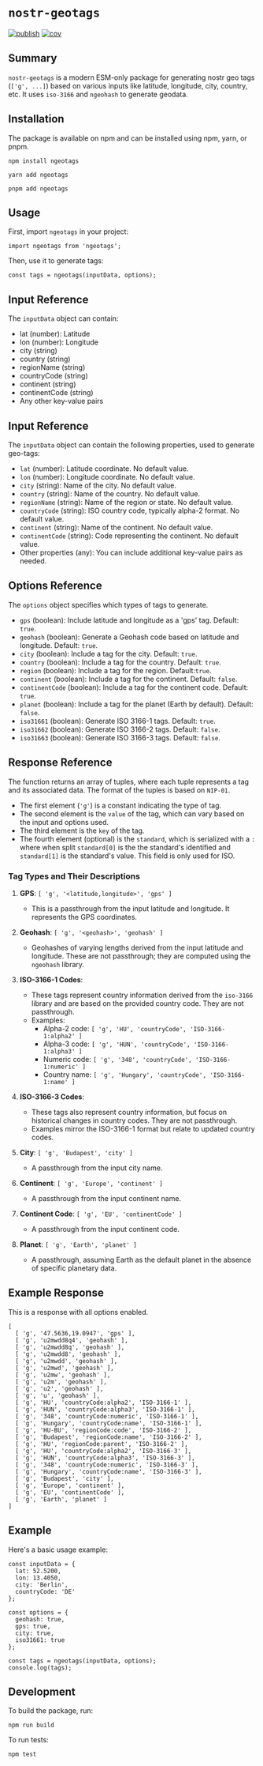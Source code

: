 # `nostr-geotags`

[![publish](https://github.com/sandwichfarm/nostr-geotags/actions/workflows/publish.yaml/badge.svg)](https://github.com/sandwichfarm/nostr-geotags/actions/workflows/publish.yaml) [![cov](https://sandwichfarm.github.io/nostr-geotags/badges/coverage.svg)](https://github.com/sandwichfarm/nostr-geotags/actions)


## Summary
`nostr-geotags` is a modern ESM-only package for generating nostr geo tags (`['g', ...]`) based on various inputs like latitude, longitude, city, country, etc. It uses `iso-3166` and `ngeohash` to generate geodata. 

## Installation
The package is available on npm and can be installed using npm, yarn, or pnpm.

```
npm install ngeotags

yarn add ngeotags

pnpm add ngeotags
```

## Usage
First, import `ngeotags` in your project:

```
import ngeotags from 'ngeotags';
```

Then, use it to generate tags:

```
const tags = ngeotags(inputData, options);
```

## Input Reference
The `inputData` object can contain:

- lat (number): Latitude
- lon (number): Longitude
- city (string)
- country (string)
- regionName (string)
- countryCode (string)
- continent (string)
- continentCode (string)
- Any other key-value pairs

## Input Reference
The `inputData` object can contain the following properties, used to generate geo-tags:

- `lat` (number): Latitude coordinate. No default value.
- `lon` (number): Longitude coordinate. No default value.
- `city` (string): Name of the city. No default value.
- `country` (string): Name of the country. No default value.
- `regionName` (string): Name of the region or state. No default value.
- `countryCode` (string): ISO country code, typically alpha-2 format. No default value.
- `continent` (string): Name of the continent. No default value.
- `continentCode` (string): Code representing the continent. No default value.
- Other properties (any): You can include additional key-value pairs as needed.

## Options Reference
The `options` object specifies which types of tags to generate. 

- `gps` (boolean): Include latitude and longitude as a 'gps' tag. Default: `true`.
- `geohash` (boolean): Generate a Geohash code based on latitude and longitude. Default: `true`.
- `city` (boolean): Include a tag for the city. Default: `true`.
- `country` (boolean): Include a tag for the country. Default: `true`.
- `region` (boolean): Include a tag for the region. Default:`true`.
- `continent` (boolean): Include a tag for the continent. Default: `false`.
- `continentCode` (boolean): Include a tag for the continent code. Default: `true`.
- `planet` (boolean): Include a tag for the planet (Earth by default). Default: `false`.
- `iso31661` (boolean): Generate ISO 3166-1 tags. Default: `true`.
- `iso31662` (boolean): Generate ISO 3166-2 tags. Default: `false`.
- `iso31663` (boolean): Generate ISO 3166-3 tags. Default: `false`.

## Response Reference
The function returns an array of tuples, where each tuple represents a tag and its associated data. The format of the tuples is based on `NIP-01`.

- The first element (`'g'`) is a constant indicating the type of tag.
- The second element is the `value` of the tag, which can vary based on the input and options used. 
- The third element is the `key` of the tag.
- The fourth element (optional) is the `standard`, which is serialized with a `:` where when split `standard[0]` is the the standard's identified and `standard[1]` is the standard's value. This field is only used for ISO.

### Tag Types and Their Descriptions
1. **GPS**: `[ 'g', '<latitude,longitude>', 'gps' ]`
   - This is a passthrough from the input latitude and longitude. It represents the GPS coordinates.
   
2. **Geohash**: `[ 'g', '<geohash>', 'geohash' ]`
   - Geohashes of varying lengths derived from the input latitude and longitude. These are not passthrough; they are computed using the `ngeohash` library.

3. **ISO-3166-1 Codes**: 
   - These tags represent country information derived from the `iso-3166` library and are based on the provided country code. They are not passthrough.
   - Examples: 
     - Alpha-2 code: `[ 'g', 'HU', 'countryCode', 'ISO-3166-1:alpha2' ]`
     - Alpha-3 code: `[ 'g', 'HUN', 'countryCode', 'ISO-3166-1:alpha3' ]`
     - Numeric code: `[ 'g', '348', 'countryCode', 'ISO-3166-1:numeric' ]`
     - Country name: `[ 'g', 'Hungary', 'countryCode', 'ISO-3166-1:name' ]`

4. **ISO-3166-3 Codes**: 
   - These tags also represent country information, but focus on historical changes in country codes. They are not passthrough.
   - Examples mirror the ISO-3166-1 format but relate to updated country codes.

5. **City**: `[ 'g', 'Budapest', 'city' ]`
   - A passthrough from the input city name.

6. **Continent**: `[ 'g', 'Europe', 'continent' ]`
   - A passthrough from the input continent name.

7. **Continent Code**: `[ 'g', 'EU', 'continentCode' ]`
   - A passthrough from the input continent code.

8. **Planet**: `[ 'g', 'Earth', 'planet' ]`
   - A passthrough, assuming Earth as the default planet in the absence of specific planetary data.


## Example Response

This is a response with all options enabled. 

```
[
  [ 'g', '47.5636,19.0947', 'gps' ],
  [ 'g', 'u2mwdd8q4', 'geohash' ],
  [ 'g', 'u2mwdd8q', 'geohash' ],
  [ 'g', 'u2mwdd8', 'geohash' ],
  [ 'g', 'u2mwdd', 'geohash' ],
  [ 'g', 'u2mwd', 'geohash' ],
  [ 'g', 'u2mw', 'geohash' ],
  [ 'g', 'u2m', 'geohash' ],
  [ 'g', 'u2', 'geohash' ],
  [ 'g', 'u', 'geohash' ],
  [ 'g', 'HU', 'countryCode:alpha2', 'ISO-3166-1' ],
  [ 'g', 'HUN', 'countryCode:alpha3', 'ISO-3166-1' ],
  [ 'g', '348', 'countryCode:numeric', 'ISO-3166-1' ],
  [ 'g', 'Hungary', 'countryCode:name', 'ISO-3166-1' ],
  [ 'g', 'HU-BU', 'regionCode:code', 'ISO-3166-2' ],
  [ 'g', 'Budapest', 'regionCode:name', 'ISO-3166-2' ],
  [ 'g', 'HU', 'regionCode:parent', 'ISO-3166-2' ],
  [ 'g', 'HU', 'countryCode:alpha2', 'ISO-3166-3' ],
  [ 'g', 'HUN', 'countryCode:alpha3', 'ISO-3166-3' ],
  [ 'g', '348', 'countryCode:numeric', 'ISO-3166-3' ],
  [ 'g', 'Hungary', 'countryCode:name', 'ISO-3166-3' ],
  [ 'g', 'Budapest', 'city' ],
  [ 'g', 'Europe', 'continent' ],
  [ 'g', 'EU', 'continentCode' ],
  [ 'g', 'Earth', 'planet' ]
]
```

## Example
Here's a basic usage example:

```
const inputData = {
  lat: 52.5200,
  lon: 13.4050,
  city: 'Berlin',
  countryCode: 'DE'
};

const options = {
  geohash: true,
  gps: true,
  city: true,
  iso31661: true
};

const tags = ngeotags(inputData, options);
console.log(tags);
```

## Development
To build the package, run:

```
npm run build
```

To run tests:

```
npm test
```